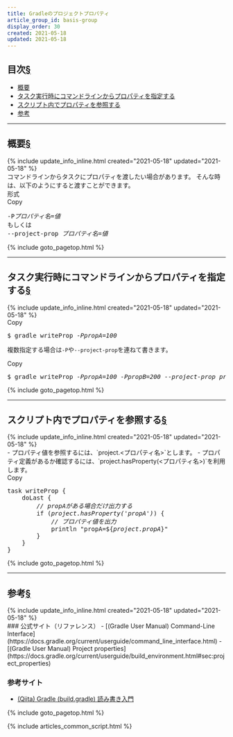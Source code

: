 ```yaml
---
title: Gradleのプロジェクトプロパティ
article_group_id: basis-group
display_order: 30
created: 2021-05-18
updated: 2021-05-18
---
```


## <a name="index">目次</a><a class="heading-anchor-permalink" href="#目次">§</a>

<ul id="index_ul">
<li><a href="#概要">概要</a></li>
<li><a href="#タスク実行時にコマンドラインからプロパティを指定する">タスク実行時にコマンドラインからプロパティを指定する</a></li>
<li><a href="#スクリプト内でプロパティを参照する">スクリプト内でプロパティを参照する</a></li>
<li><a href="#参考">参考</a></li>
</ul>

* * *
## <a name="概要">概要</a><a class="heading-anchor-permalink" href="#概要">§</a>
<div class="chapter-updated">{% include update_info_inline.html created="2021-05-18" updated="2021-05-18" %}</div>
コマンドラインからタスクにプロパティを渡したい場合があります。  
そんな時は、以下のようにすると渡すことができます。

<div class="code-box">
<div class="title">形式</div>
<div class="copy-button">Copy</div>
<pre>
-P<em>プロパティ名</em>=<em class="blue">値</em>
もしくは
--project-prop <em>プロパティ名</em>=<em class="blue">値</em>
</pre>
</div>

{% include goto_pagetop.html %}

* * *
## <a name="タスク実行時にコマンドラインからプロパティを指定する">タスク実行時にコマンドラインからプロパティを指定する</a><a class="heading-anchor-permalink" href="#タスク実行時にコマンドラインからプロパティを指定する">§</a>
<div class="chapter-updated">{% include update_info_inline.html created="2021-05-18" updated="2021-05-18" %}</div>
<div class="code-box-output no-title">
<div class="copy-button">Copy</div>
<pre>
$ gradle writeProp <em>-PpropA=100</em>
</pre>
</div>

複数指定する場合は`-P`や`--project-prop`を連ねて書きます。
<div class="code-box-output no-title">
<div class="copy-button">Copy</div>
<pre>
$ gradle writeProp <em>-PpropA=100</em> <em>-PpropB=200</em> <em>--project-prop propC=300</em>
</pre>
</div>

{% include goto_pagetop.html %}

* * *
## <a name="スクリプト内でプロパティを参照する">スクリプト内でプロパティを参照する</a><a class="heading-anchor-permalink" href="#スクリプト内でプロパティを参照する">§</a>
<div class="chapter-updated">{% include update_info_inline.html created="2021-05-18" updated="2021-05-18" %}</div>
- プロパティ値を参照するには、`project.<プロパティ名>`とします。
- プロパティ定義があるか確認するには、`project.hasProperty(<プロパティ名>)`を利用します。

<div class="code-box no-title">
<div class="copy-button">Copy</div>
<pre>
task writeProp {
    doLast {
        <em class="comment">// propAがある場合だけ出力する</em>
        if (<em>project.hasProperty('propA')</em>) {
            <em class="comment">// プロパティ値を出力</em>
            println "propA=${<em>project.propA</em>}"
        }
    }
}
</pre>
</div>

{% include goto_pagetop.html %}

* * *
## <a name="参考">参考</a><a class="heading-anchor-permalink" href="#参考">§</a>
<div class="chapter-updated">{% include update_info_inline.html created="2021-05-18" updated="2021-05-18" %}</div>
### 公式サイト（リファレンス）
- [(Gradle User Manual) Command-Line Interface](https://docs.gradle.org/current/userguide/command_line_interface.html)
- [(Gradle User Manual) Project properties](https://docs.gradle.org/current/userguide/build_environment.html#sec:project_properties)

### 参考サイト
- [(Qiita) Gradle (build.gradle) 読み書き入門](https://qiita.com/hatimiti/items/a127311d739c9d3e0045)

{% include goto_pagetop.html %}

{% include articles_common_script.html %}
